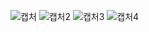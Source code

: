 ![캡처](https://user-images.githubusercontent.com/63856928/114677580-6784e900-9d45-11eb-8eed-604c595f5d5f.PNG)
![캡처2](https://user-images.githubusercontent.com/63856928/114677588-68b61600-9d45-11eb-9d67-d7ce4ea856fa.PNG)
![캡처3](https://user-images.githubusercontent.com/63856928/114677590-694eac80-9d45-11eb-8606-c22080bddb09.PNG)
![캡처4](https://user-images.githubusercontent.com/63856928/114677592-694eac80-9d45-11eb-9cd0-c9fdf6729c9a.PNG)
